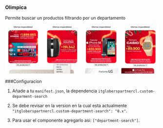 ### Olimpica 

Permite buscar un productos filtrando por un departamento


![](https://github.com/Andrezgrondona/itgloberspartnercl-custom-deparment-search/blob/feature_rout_component/react/src/assets/desktopImage.png?raw=true)

###Configuracion

1. Añade a tu `manifest.json`, la dependencia `itgloberspartnercl.custom-deparment-search`

2. Se debe revisar en la version en la cual esta actualmente `"itgloberspartnercl.custom-department-search": "0.x"`.

3. Para usar el componente agregarlo asi: `["department-search"]`.

